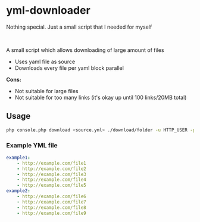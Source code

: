 # yml-downloader

Nothing special. Just a small script that I needed for myself

<br>

A small script which allows downloading of large amount of files
- Uses yaml file as source
- Downloads every file per yaml block parallel

**Cons:**
- Not suitable for large files
- Not suitable for too many links (it's okay up until 100 links/20MB total)


## Usage

```bash
php console.php download <source.yml> ./download/folder -u HTTP_USER -p HTTP_PASSWORD
```

### Example YML file

```yaml
example1:
    - http://example.com/file1
    - http://example.com/file2
    - http://example.com/file3
    - http://example.com/file4
    - http://example.com/file5
example2:
    - http://example.com/file6
    - http://example.com/file7
    - http://example.com/file8
    - http://example.com/file9
```
